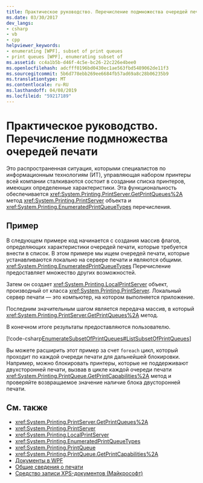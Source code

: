 ```yaml
---
title: Практическое руководство. Перечисление подмножества очередей печати
ms.date: 03/30/2017
dev_langs:
- csharp
- vb
- cpp
helpviewer_keywords:
- enumerating [WPF], subset of print queues
- print queues [WPF], enumerating subset of
ms.assetid: cc4a1b5b-d46f-4c5e-bc26-22c226e4bee0
ms.openlocfilehash: adcfff0196bd0430ec1ae563fbd5489062de11f3
ms.sourcegitcommit: 5b6d778ebb269ee6684fb57ad69a8c28b06235b9
ms.translationtype: MT
ms.contentlocale: ru-RU
ms.lasthandoff: 04/08/2019
ms.locfileid: "59217189"
---
```

# <a name="how-to-enumerate-a-subset-of-print-queues"></a>Практическое руководство. Перечисление подмножества очередей печати
Это распространенная ситуация, которыми специалистов по информационным технологиям (ИТ), управляющая набором принтеры всей компании сталкиваются состоит в создании списка принтеров, имеющих определенные характеристики. Эта функциональность обеспечивается <xref:System.Printing.PrintServer.GetPrintQueues%2A> метод <xref:System.Printing.PrintServer> объекта и <xref:System.Printing.EnumeratedPrintQueueTypes> перечисления.  
  
## <a name="example"></a>Пример  
 В следующем примере код начинается с создания массив флагов, определяющих характеристики очередей печати, которые требуется внести в список. В этом примере мы ищем очередей печати, которые устанавливаются локально на сервере печати и являются общими. <xref:System.Printing.EnumeratedPrintQueueTypes> Перечисление предоставляет множество других возможностей.  
  
 Затем он создает <xref:System.Printing.LocalPrintServer> объект, производный от класса <xref:System.Printing.PrintServer>. Локальный сервер печати — это компьютер, на котором выполняется приложение.  
  
 Последним значительным шагом является передача массив, в который <xref:System.Printing.PrintServer.GetPrintQueues%2A> метод.  
  
 В конечном итоге результаты предоставляются пользователю.  
  
 
 [!code-csharp[EnumerateSubsetOfPrintQueues#ListSubsetOfPrintQueues](~/samples/snippets/csharp/VS_Snippets_Wpf/EnumerateSubsetOfPrintQueues/CSharp/Program.cs#listsubsetofprintqueues)]
   
  
 Вы можете расширить этот пример за счет `foreach` цикл, который проходит по каждой очереди печати для дальнейшей блокировки. Например, можно блокировать принтеры, которые не поддерживают двухсторонней печати, вызвав в цикле каждой очереди печати <xref:System.Printing.PrintQueue.GetPrintCapabilities%2A> метод и проверяйте возвращаемое значение наличие блока двусторонней печати.  
  
## <a name="see-also"></a>См. также

- <xref:System.Printing.PrintServer.GetPrintQueues%2A>
- <xref:System.Printing.PrintServer>
- <xref:System.Printing.LocalPrintServer>
- <xref:System.Printing.EnumeratedPrintQueueTypes>
- <xref:System.Printing.PrintQueue>
- <xref:System.Printing.PrintQueue.GetPrintCapabilities%2A>
- [Документы в WPF](documents-in-wpf.md)
- [Общие сведения о печати](printing-overview.md)
- [Средство записи XPS-документов (Майкрософт)](https://go.microsoft.com/fwlink/?LinkId=147319)
